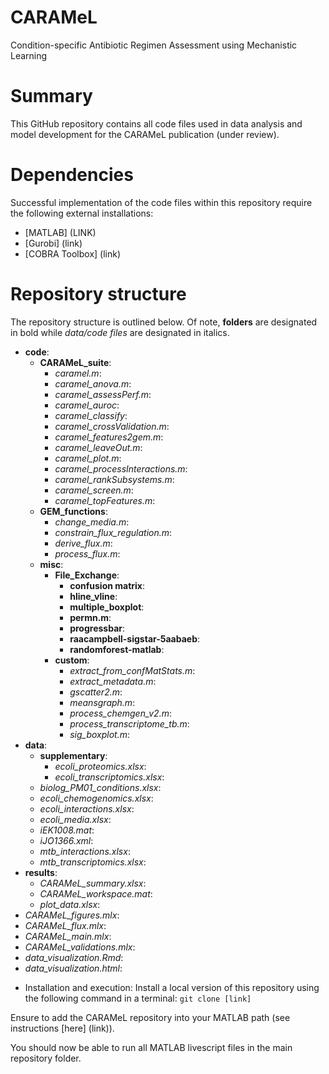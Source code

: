 # CARAMeL
Condition-specific Antibiotic Regimen Assessment using Mechanistic Learning

# Summary
This GitHub repository contains all code files used in data analysis and model development for the CARAMeL publication (under review). 

# Dependencies
Successful implementation of the code files within this repository require the following external installations: 
- [MATLAB] (LINK)
- [Gurobi] (link)
- [COBRA Toolbox] (link)

# Repository structure
The repository structure is outlined below. Of note, **folders** are designated in bold while *data/code files* are designated in italics. 
- **code**: 
  - **CARAMeL_suite**: 
    - *caramel.m*: 
    - *caramel_anova.m*:
    - *caramel_assessPerf.m*: 
    - *caramel_auroc*: 
    - *caramel_classify*: 
    - *caramel_crossValidation.m*: 
    - *caramel_features2gem.m*: 
    - *caramel_leaveOut.m*: 
    - *caramel_plot.m*: 
    - *caramel_processInteractions.m*: 
    - *caramel_rankSubsystems.m*: 
    - *caramel_screen.m*: 
    - *caramel_topFeatures.m*: 
  - **GEM_functions**: 
    - *change_media.m*: 
    - *constrain_flux_regulation.m*: 
    - *derive_flux.m*: 
    - *process_flux.m*: 
  - **misc**: 
    - **File_Exchange**: 
      - **confusion matrix**: 
      - **hline_vline**: 
      - **multiple_boxplot**: 
      - **permn.m**: 
      - **progressbar**: 
      - **raacampbell-sigstar-5aabaeb**: 
      - **randomforest-matlab**: 
    - **custom**: 
      - *extract_from_confMatStats.m*: 
      - *extract_metadata.m*: 
      - *gscatter2.m*: 
      - *meansgraph.m*: 
      - *process_chemgen_v2.m*: 
      - *process_transcriptome_tb.m*: 
      - *sig_boxplot.m*: 
- **data**: 
  - **supplementary**: 
    - *ecoli_proteomics.xlsx*:
    - *ecoli_transcriptomics.xlsx*: 
  - *biolog_PM01_conditions.xlsx*: 
  - *ecoli_chemogenomics.xlsx*: 
  - *ecoli_interactions.xlsx*: 
  - *ecoli_media.xlsx*: 
  - *iEK1008.mat*: 
  - *iJO1366.xml*: 
  - *mtb_interactions.xlsx*: 
  - *mtb_transcriptomics.xlsx*: 
- **results**: 
  - *CARAMeL_summary.xlsx*: 
  - *CARAMeL_workspace.mat*: 
  - *plot_data.xlsx*: 
- *CARAMeL_figures.mlx*: 
- *CARAMeL_flux.mlx*: 
- *CARAMeL_main.mlx*:
- *CARAMeL_validations.mlx*:
- *data_visualization.Rmd*: 
- *data_visualization.html*: 

* Installation and execution: 
Install a local version of this repository using the following command in a terminal: 
`git clone [link]`

Ensure to add the CARAMeL repository into your MATLAB path (see instructions [here] (link)). 

You should now be able to run all MATLAB livescript files in the main repository folder.
